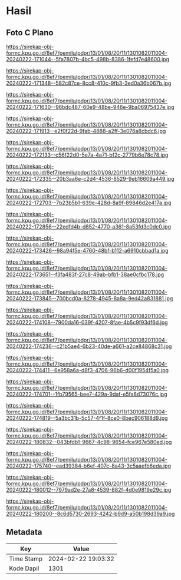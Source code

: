 # Hasil

## Foto C Plano

https://sirekap-obj-formc.kpu.go.id/8ef7/pemilu/pdpr/13/01/08/20/11/1301082011004-20240222-171044--5fa7807b-4bc5-498b-8386-1fefd7e48600.jpg

https://sirekap-obj-formc.kpu.go.id/8ef7/pemilu/pdpr/13/01/08/20/11/1301082011004-20240222-171348--582c87ce-8cc8-410c-9fb3-3ed0a36b067b.jpg

https://sirekap-obj-formc.kpu.go.id/8ef7/pemilu/pdpr/13/01/08/20/11/1301082011004-20240222-171630--96bdc487-60e9-48be-946e-9ba06975437e.jpg

https://sirekap-obj-formc.kpu.go.id/8ef7/pemilu/pdpr/13/01/08/20/11/1301082011004-20240222-171913--e2f0f22d-9fab-4888-a2ff-3e076a8cbdc6.jpg

https://sirekap-obj-formc.kpu.go.id/8ef7/pemilu/pdpr/13/01/08/20/11/1301082011004-20240222-172133--c56f22d0-5e7a-4a71-bf2c-2779b6e78c78.jpg

https://sirekap-obj-formc.kpu.go.id/8ef7/pemilu/pdpr/13/01/08/20/11/1301082011004-20240222-172335--20b3aa6e-c2d4-4536-8529-9eb16609a449.jpg

https://sirekap-obj-formc.kpu.go.id/8ef7/pemilu/pdpr/13/01/08/20/11/1301082011004-20240222-172703--7b23b5b1-639e-428d-8a9f-89846d2e417a.jpg

https://sirekap-obj-formc.kpu.go.id/8ef7/pemilu/pdpr/13/01/08/20/11/1301082011004-20240222-172856--22edfd4b-d852-4770-a361-8a53fd3c0dc0.jpg

https://sirekap-obj-formc.kpu.go.id/8ef7/pemilu/pdpr/13/01/08/20/11/1301082011004-20240222-173426--98a94f5e-4760-48bf-b112-a6910cbbad1a.jpg

https://sirekap-obj-formc.kpu.go.id/8ef7/pemilu/pdpr/13/01/08/20/11/1301082011004-20240222-173651--f3fa483f-27c8-49ab-bfb1-38ae0cfbc178.jpg

https://sirekap-obj-formc.kpu.go.id/8ef7/pemilu/pdpr/13/01/08/20/11/1301082011004-20240222-173845--700bcd0a-8278-4945-8a8a-9ed42a831881.jpg

https://sirekap-obj-formc.kpu.go.id/8ef7/pemilu/pdpr/13/01/08/20/11/1301082011004-20240222-174108--7900da16-039f-4207-8fae-4b5c9f93df6d.jpg

https://sirekap-obj-formc.kpu.go.id/8ef7/pemilu/pdpr/13/01/08/20/11/1301082011004-20240222-174236--c21b5ae4-6b23-40de-a661-a2ce84868c31.jpg

https://sirekap-obj-formc.kpu.go.id/8ef7/pemilu/pdpr/13/01/08/20/11/1301082011004-20240222-174411--6e958a6a-d8f3-4706-96b6-d00f1954f5a0.jpg

https://sirekap-obj-formc.kpu.go.id/8ef7/pemilu/pdpr/13/01/08/20/11/1301082011004-20240222-174701--1fb79565-bee7-429a-9daf-e5fa8d73076c.jpg

https://sirekap-obj-formc.kpu.go.id/8ef7/pemilu/pdpr/13/01/08/20/11/1301082011004-20240222-174819--5a3bc31b-5c57-4f1f-8ce0-8bec906188d9.jpg

https://sirekap-obj-formc.kpu.go.id/8ef7/pemilu/pdpr/13/01/08/20/11/1301082011004-20240222-180832--043bfdb1-9667-4c98-9654-fce967e580ed.jpg

https://sirekap-obj-formc.kpu.go.id/8ef7/pemilu/pdpr/13/01/08/20/11/1301082011004-20240222-175740--ead39384-b6ef-407c-8a43-3c5aaefb6eda.jpg

https://sirekap-obj-formc.kpu.go.id/8ef7/pemilu/pdpr/13/01/08/20/11/1301082011004-20240222-180012--7979ad2e-27a8-4539-882f-4d0e9819e29c.jpg

https://sirekap-obj-formc.kpu.go.id/8ef7/pemilu/pdpr/13/01/08/20/11/1301082011004-20240222-180200--8c6d5730-2693-4242-b9d9-a50b198d39a9.jpg


## Metadata

| Key        | Value               |
| ---------- | ------------------- |
| Time Stamp | 2024-02-22 19:03:32 |
| Kode Dapil | 1301                |



